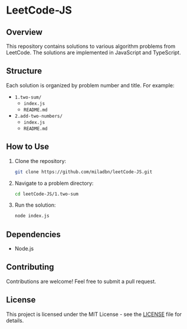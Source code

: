 # LeetCode-JS

## Overview
This repository contains solutions to various algorithm problems from LeetCode. The solutions are implemented in JavaScript and TypeScript.

## Structure
Each solution is organized by problem number and title. For example:
- `1.two-sum/`
  - `index.js`
  - `README.md`
- `2.add-two-numbers/`
  - `index.js`
  - `README.md`

## How to Use
1. Clone the repository:
    ```sh
    git clone https://github.com/miladbn/leetCode-JS.git
    ```
2. Navigate to a problem directory:
    ```sh
    cd leetCode-JS/1.two-sum
    ```
3. Run the solution:
    ```sh
    node index.js
    ```

## Dependencies
- Node.js

## Contributing
Contributions are welcome! Feel free to submit a pull request.

## License
This project is licensed under the MIT License - see the [LICENSE](LICENSE) file for details.
